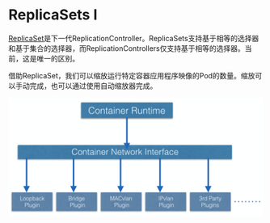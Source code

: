 # ReplicaSets I

[ReplicaSet](https://kubernetes.io/docs/concepts/workloads/controllers/replicaset/)是下一代ReplicationController。ReplicaSets支持基于相等的选择器和基于集合的选择器，而ReplicationControllers仅支持基于相等的选择器。当前，这是唯一的区别。

借助ReplicaSet，我们可以缩放运行特定容器应用程序映像的Pod的数量。缩放可以手动完成，也可以通过使用自动缩放器完成。

![ReplicaSet\(&#x73B0;&#x5728;&#x7684;&#x72B6;&#x6001;&#x548C;&#x9700;&#x6C42;&#x7684;&#x72B6;&#x6001;&#x4E00;&#x81F4;\)](../../.gitbook/assets/image%20%286%29.png)

